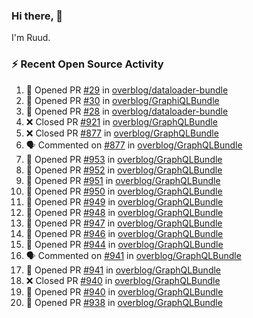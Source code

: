 ### Hi there, 👋

I'm Ruud.
 
### :zap: Recent Open Source Activity

<!--START_SECTION:activity-->
1. 💪 Opened PR [#29](https://github.com/overblog/dataloader-bundle/pull/29) in [overblog/dataloader-bundle](https://github.com/overblog/dataloader-bundle)
2. 💪 Opened PR [#30](https://github.com/overblog/GraphiQLBundle/pull/30) in [overblog/GraphiQLBundle](https://github.com/overblog/GraphiQLBundle)
3. 💪 Opened PR [#28](https://github.com/overblog/dataloader-bundle/pull/28) in [overblog/dataloader-bundle](https://github.com/overblog/dataloader-bundle)
4. ❌ Closed PR [#921](https://github.com/overblog/GraphQLBundle/pull/921) in [overblog/GraphQLBundle](https://github.com/overblog/GraphQLBundle)
5. ❌ Closed PR [#877](https://github.com/overblog/GraphQLBundle/pull/877) in [overblog/GraphQLBundle](https://github.com/overblog/GraphQLBundle)
6. 🗣 Commented on [#877](https://github.com/overblog/GraphQLBundle/issues/877) in [overblog/GraphQLBundle](https://github.com/overblog/GraphQLBundle)
7. 💪 Opened PR [#953](https://github.com/overblog/GraphQLBundle/pull/953) in [overblog/GraphQLBundle](https://github.com/overblog/GraphQLBundle)
8. 💪 Opened PR [#952](https://github.com/overblog/GraphQLBundle/pull/952) in [overblog/GraphQLBundle](https://github.com/overblog/GraphQLBundle)
9. 💪 Opened PR [#951](https://github.com/overblog/GraphQLBundle/pull/951) in [overblog/GraphQLBundle](https://github.com/overblog/GraphQLBundle)
10. 💪 Opened PR [#950](https://github.com/overblog/GraphQLBundle/pull/950) in [overblog/GraphQLBundle](https://github.com/overblog/GraphQLBundle)
11. 💪 Opened PR [#949](https://github.com/overblog/GraphQLBundle/pull/949) in [overblog/GraphQLBundle](https://github.com/overblog/GraphQLBundle)
12. 💪 Opened PR [#948](https://github.com/overblog/GraphQLBundle/pull/948) in [overblog/GraphQLBundle](https://github.com/overblog/GraphQLBundle)
13. 💪 Opened PR [#947](https://github.com/overblog/GraphQLBundle/pull/947) in [overblog/GraphQLBundle](https://github.com/overblog/GraphQLBundle)
14. 💪 Opened PR [#946](https://github.com/overblog/GraphQLBundle/pull/946) in [overblog/GraphQLBundle](https://github.com/overblog/GraphQLBundle)
15. 💪 Opened PR [#944](https://github.com/overblog/GraphQLBundle/pull/944) in [overblog/GraphQLBundle](https://github.com/overblog/GraphQLBundle)
16. 🗣 Commented on [#941](https://github.com/overblog/GraphQLBundle/issues/941) in [overblog/GraphQLBundle](https://github.com/overblog/GraphQLBundle)
17. 💪 Opened PR [#941](https://github.com/overblog/GraphQLBundle/pull/941) in [overblog/GraphQLBundle](https://github.com/overblog/GraphQLBundle)
18. ❌ Closed PR [#940](https://github.com/overblog/GraphQLBundle/pull/940) in [overblog/GraphQLBundle](https://github.com/overblog/GraphQLBundle)
19. 💪 Opened PR [#940](https://github.com/overblog/GraphQLBundle/pull/940) in [overblog/GraphQLBundle](https://github.com/overblog/GraphQLBundle)
20. 💪 Opened PR [#938](https://github.com/overblog/GraphQLBundle/pull/938) in [overblog/GraphQLBundle](https://github.com/overblog/GraphQLBundle)
<!--END_SECTION:activity-->
